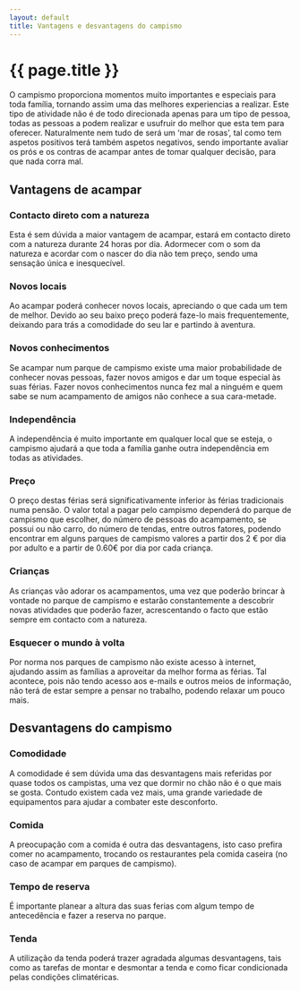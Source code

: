 ```yaml
---
layout: default
title: Vantagens e desvantagens do campismo
---
```


# {{ page.title }}

O campismo proporciona momentos muito importantes e especiais para toda família, tornando assim uma das melhores experiencias a realizar. Este tipo de atividade não é de todo direcionada apenas para um tipo de pessoa, todas as pessoas a podem realizar e usufruir do melhor que esta tem para oferecer. Naturalmente nem tudo de será um ‘mar de rosas’, tal como tem aspetos positivos terá também aspetos negativos, sendo importante avaliar os prós e os contras de acampar antes de tomar qualquer decisão, para que nada corra mal.

## Vantagens de acampar

### Contacto direto com a natureza

Esta é sem dúvida a maior vantagem de acampar, estará em contacto direto com a natureza durante 24 horas por dia. Adormecer com o som da natureza e acordar com o nascer do dia não tem preço, sendo uma sensação única e inesquecível.

### Novos locais

Ao acampar poderá conhecer novos locais, apreciando o que cada um tem de melhor. Devido ao seu baixo preço poderá faze-lo mais frequentemente, deixando para trás a comodidade do seu lar e partindo à aventura.

### Novos conhecimentos

Se acampar num parque de campismo existe uma maior probabilidade de conhecer novas pessoas, fazer novos amigos e dar um toque especial às suas férias. Fazer novos conhecimentos nunca fez mal a ninguém e quem sabe se num acampamento de amigos não conhece a sua cara-metade.

### Independência

A independência é muito importante em qualquer local que se esteja, o campismo ajudará a que toda a família ganhe outra independência em todas as atividades.

### Preço

O preço destas férias será significativamente inferior às férias tradicionais numa pensão. O valor total a pagar pelo campismo dependerá do parque de campismo que escolher, do número de pessoas do acampamento, se possui ou não carro, do número de tendas, entre outros fatores, podendo encontrar em alguns parques de campismo valores a partir dos 2 € por dia por adulto e a partir de 0.60€ por dia por cada criança.

### Crianças

As crianças vão adorar os acampamentos, uma vez que poderão brincar à vontade no parque de campismo e estarão constantemente a descobrir novas atividades que poderão fazer, acrescentando o facto que estão sempre em contacto com a natureza.

### Esquecer o mundo à volta

Por norma nos parques de campismo não existe acesso à internet, ajudando assim as famílias a aproveitar da melhor forma as férias. Tal acontece, pois não tendo acesso aos e-mails e outros meios de informação, não terá de estar sempre a pensar no trabalho, podendo relaxar um pouco mais.

## Desvantagens do campismo

### Comodidade

A comodidade é sem dúvida uma das desvantagens mais referidas por quase todos os campistas, uma vez que dormir no chão não é o que mais se gosta. Contudo existem cada vez mais, uma grande variedade de equipamentos para ajudar a combater este desconforto.

### Comida

A preocupação com a comida é outra das desvantagens, isto caso prefira comer no acampamento, trocando os restaurantes pela comida caseira (no caso de acampar em parques de campismo).

### Tempo de reserva

É importante planear a altura das suas ferias com algum tempo de antecedência e fazer a reserva no parque.

### Tenda

A utilização da tenda poderá trazer agradada algumas desvantagens, tais como as tarefas de montar e desmontar a tenda e como ficar condicionada pelas condições climatéricas.
